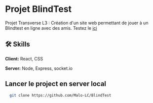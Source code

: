 # Projet BlindTest

Projet Transverse L3 :
Création d'un site web permettant de jouer à un Blindtest en ligne avec des amis.
Testez le [ici](https://vengablindtest.onrender.com/)

## 🛠 Skills

**Client:** React, CSS

**Server:** Node, Express, socket.io

## Lancer le project en server local

```bash
  git clone https://github.com/Malo-LC/BlindTest
```
